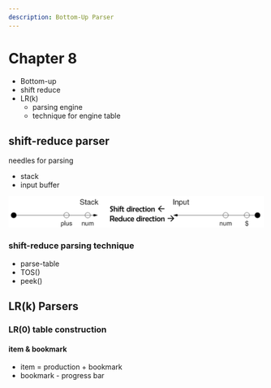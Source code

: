 ```yaml
---
description: Bottom-Up Parser
---
```


# Chapter 8

* Bottom-up
* shift reduce
* LR\(k\)
  * parsing engine
  * technique for engine table

## shift-reduce parser

needles for parsing

* stack 
* input buffer

![shift-reduce](.gitbook/assets/image.png)

### shift-reduce parsing technique

* parse-table
* TOS\(\)
* peek\(\)

## LR\(k\) Parsers

### LR\(0\) table construction

#### item & bookmark

* item = production + bookmark
* bookmark - progress bar



